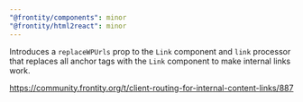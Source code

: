 ```yaml
---
"@frontity/components": minor
"@frontity/html2react": minor
---
```


Introduces a `replaceWPUrls` prop to the `Link` component and `link` processor that replaces all anchor tags with the `Link` component to make internal links work.

https://community.frontity.org/t/client-routing-for-internal-content-links/887
